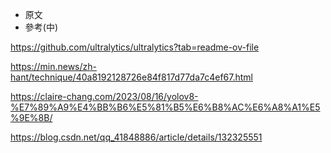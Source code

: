 - 原文
- 參考(中)

<https://github.com/ultralytics/ultralytics?tab=readme-ov-file>

<https://min.news/zh-hant/technique/40a8192128726e84f817d77da7c4ef67.html>

<https://claire-chang.com/2023/08/16/yolov8-%E7%89%A9%E4%BB%B6%E5%81%B5%E6%B8%AC%E6%A8%A1%E5%9E%8B/>

<https://blog.csdn.net/qq_41848886/article/details/132325551>